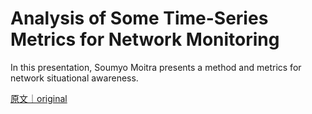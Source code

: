 
# Analysis of Some Time-Series Metrics for Network Monitoring

In this presentation, Soumyo Moitra presents a method and metrics for network situational awareness.

[原文｜original](https://insights.sei.cmu.edu/library/analysis-of-some-time-series-metrics-for-network-monitoring/)
        